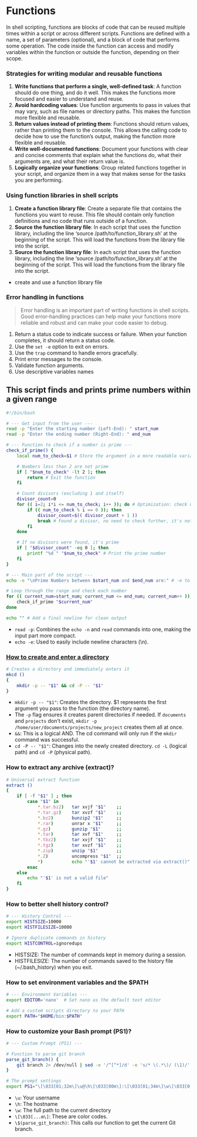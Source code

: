 # Functions
In shell scripting, functions are blocks of code that can be reused multiple times within a script or across different scripts. Functions are defined with a name, a set of parameters (optional), and a block of code that performs some operation. The code inside the function can access and modify variables within the function or outside the function, depending on their scope.

### Strategies for writing modular and reusable functions
1. **Write functions that perform a single, well-defined task**: A function should do one thing, and do it well. This makes the functions more focused and easier to understand and reuse.
2. **Avoid hardcoding values**: Use function arguments to pass in values that may vary, such as file names or directory paths. This makes the function more flexible and reusable.
3. **Return values instead of printing them**: Functions should return values, rather than printing them to the console. This allows the calling code to decide how to use the function’s output, making the function more flexible and reusable.
4. **Write well-documented functions**: Document your functions with clear and concise comments that explain what the functions do, what their arguments are, and what their return value is.
5. **Logically organize your functions**: Group related functions together in your script, and organize them in a way that makes sense for the tasks you are performing.

### Using function libraries in shell scripts
1. **Create a function library file**: Create a separate file that contains the functions you want to reuse. This file should contain only function definitions and no code that runs outside of a function.
2. **Source the function library file**: In each script that uses the function library, including the line ‘source /path/to/function_library.sh’ at the beginning of the script. This will load the functions from the library file into the script.
3. **Source the function library file**: In each script that uses the function library, including the line ‘source /path/to/function_library.sh’ at the beginning of the script. This will load the functions from the library file into the script.

- create and use a function library file

### Error handling in functions
>Error handling is an important part of writing functions in shell scripts. Good error-handling practices can help make your functions more reliable and robust and can make your code easier to debug.
1. Return a status code to indicate success or failure. When your function completes, it should return a status code.
2. Use the `set -e` option to exit on errors.
3. Use the `trap` command to handle errors gracefully.
4. Print error messages to the console.
5. Validate function arguments.
6. Use descriptive variables names

## This script finds and prints prime numbers within a given range
```bash
#!/bin/bash

# --- Get input from the user ---
read -p "Enter the starting number (Left-End): " start_num
read -p "Enter the ending number (Right-End): " end_num

# --- Function to check if a number is prime ---
check_if_prime() {
    local num_to_check=$1 # Store the argument in a more readable variable

    # Numbers less than 2 are not prime
    if [ "$num_to_check" -lt 2 ]; then
        return # Exit the function
    fi

    # Count divisors (excluding 1 and itself)
    divisor_count=0
    for (( i=2; i*i <= num_to_check; i++ )); do # Optimization: check up to sqrt(num)
        if (( num_to_check % i == 0 )); then
            divisor_count=$(( divisor_count + 1 ))
            break # Found a divisor, no need to check further, it's not prime
        fi
    done

    # If no divisors were found, it's prime
    if [ "$divisor_count" -eq 0 ]; then
        printf "%d " "$num_to_check" # Print the prime number
    fi
}

# --- Main part of the script ---
echo -e "\nPrime Numbers between $start_num and $end_num are:" # -e to enable \n

# Loop through the range and check each number
for (( current_num=start_num; current_num <= end_num; current_num++ )); do
    check_if_prime "$current_num"
done

echo "" # Add a final newline for clean output
```
- `read -p`: Combines the `echo -n` and `read` commands into one, making the input part more compact.
- `echo -e`: Used to easily include newline characters (\n).

### [How to create and enter a directory](https://www.digitalocean.com/community/tutorials/bashrc-file-in-linux#practical-bashrc-examples)
```bash
# Creates a directory and immediately enters it
mkcd ()
{
    mkdir -p -- "$1" && cd -P -- "$1"
}
```
- `mkdir -p -- "$1"`: Creates the directory. $1 represents the first argument you pass to the function (the directory name).
- The `-p` flag ensures it creates parent directories if needed. If `documents` and `projects` don't exist, `mkdir -p /home/user/documents/projects/new_project` creates them all at once.
- `&&`: This is a logical AND. The cd command will only run if the `mkdir` command was successful.
- `cd -P -- "$1"`: Changes into the newly created directory. `cd -L` (logical path) and `cd -P` (physical path).

### How to extract any archive (extract)?
```bash
# Universal extract function
extract ()
{
    if [ -f "$1" ] ; then
        case "$1" in
            *.tar.bz2)   tar xvjf "$1"    ;;
            *.tar.gz)    tar xvzf "$1"    ;;
            *.bz2)       bunzip2 "$1"     ;;
            *.rar)       unrar x "$1"     ;;
            *.gz)        gunzip "$1"      ;;
            *.tar)       tar xvf "$1"     ;;
            *.tbz2)      tar xvjf "$1"    ;;
            *.tgz)       tar xvzf "$1"    ;;
            *.zip)       unzip "$1"       ;;
            *.Z)         uncompress "$1"  ;;
            *)           echo "'$1' cannot be extracted via extract()" ;;
        esac
    else
        echo "'$1' is not a valid file"
    fi
}
```

### How to better shell history control?
```bash
# --- History Control ---
export HISTSIZE=10000
export HISTFILESIZE=10000

# Ignore duplicate commands in history
export HISTCONTROL=ignoredups
```
- HISTSIZE: The number of commands kept in memory during a session.
- HISTFILESIZE: The number of commands saved to the history file (~/.bash_history) when you exit.

### How to set environment variables and the $PATH
```bash
# --- Environment Variables ---
export EDITOR='nano'  # Set nano as the default text editor

# Add a custom scripts directory to your PATH
export PATH="$HOME/bin:$PATH"
```
### How to customize your Bash prompt (PS1)?
```bash
# --- Custom Prompt (PS1) ---

# Function to parse git branch
parse_git_branch() {
    git branch 2> /dev/null | sed -e '/^[^*]/d' -e 's/* \(.*\)/ (\1)/'
}

# The prompt settings
export PS1="\[\033[01;32m\]\u@\h\[\033[00m\]:\[\033[01;34m\]\w\[\033[0;31m\]\$(parse_git_branch)\[\033[00m\]\$ "
```
- `\u`: Your username
- `\h`: The hostname
- `\w`: The full path to the current directory
- `\[\033[...m\]`: These are color codes.
- `\$(parse_git_branch)`: This calls our function to get the current Git branch.

